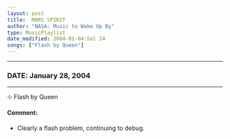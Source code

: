 ```yaml
---
layout: post
title:  MARS SPIRIT
author: "NASA: Music to Wake Up By"
type: MusicPlaylist
date_modified: 2004-01-04:Sol 24
songs: ["Flash by Queen"]
---
```


----
### DATE: January 28, 2004
----
⊹ Flash by Queen

#### Comment:
* Clearly a flash problem, continuing to debug.



<br/>
<center>
	<a target="_blank"
	   href="https://twitter.com/intent/tweet?hashtags=Space,NASA,Playlist,NASAWakeupCalls,SpaceProgram&text={{ page.author}}, '{{ page.songs.first }}' {{ page.title }}, {{ page.date | date: '%B %d, %Y' }}. {{ site.url }}{{ page.url }} @nasawakeupcalls">
	   <i class="fab fa-twitter" alt="Tweet this page" style="font-size: 1.3em;"></i>
	</a>
	&nbsp; 	<i class="fas fa-user-astronaut" style="font-size: 1.5em;"></i> &nbsp;
    <a type="amzn" search="'Flash by Queen'" category="popular music">
        <i class="fab fa-amazon" style="font-size: 1.3em;"></i>
    </a>
</center>
